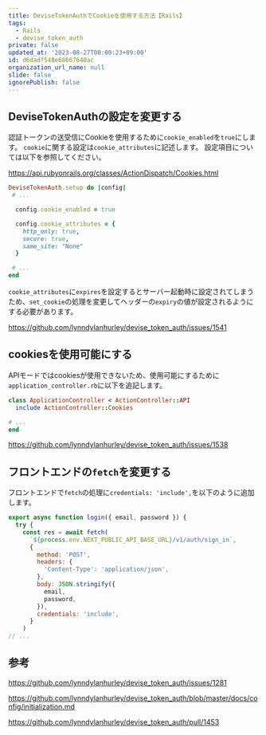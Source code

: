 ```yaml
---
title: DeviseTokenAuthでCookieを使用する方法【Rails】
tags:
  - Rails
  - devise_token_auth
private: false
updated_at: '2023-08-27T00:00:23+09:00'
id: d6dadf548e68667640ac
organization_url_name: null
slide: false
ignorePublish: false
---
```


## DeviseTokenAuthの設定を変更する

認証トークンの送受信にCookieを使用するために`cookie_enabled`を`true`にします。
`cookie`に関する設定は`cookie_attributes`に記述します。
設定項目については以下を参照してください。

https://api.rubyonrails.org/classes/ActionDispatch/Cookies.html

```rb:devise_token_auth.rb
DeviseTokenAuth.setup do |config|
 # ...

  config.cookie_enabled = true

  config.cookie_attributes = {
    http_only: true,
    secure: true,
    same_site: "None"
  }

 # ...
end
```

`cookie_attributes`に`expires`を設定するとサーバー起動時に設定されてしまうため、`set_cookie`の処理を変更してヘッダーの`expiry`の値が設定されるようにする必要があります。

https://github.com/lynndylanhurley/devise_token_auth/issues/1541

## cookiesを使用可能にする
APIモードではcookiesが使用できないため、使用可能にするために`application_controller.rb`に以下を追記します。


```rb:application_controller.rb
class ApplicationController < ActionController::API
  include ActionController::Cookies

# ...
end
```

https://github.com/lynndylanhurley/devise_token_auth/issues/1538

## フロントエンドの`fetch`を変更する

フロントエンドで`fetch`の処理に`credentials: 'include',`を以下のように追加します。

```js
export async function login({ email, password }) {
  try {
    const res = await fetch(
      `${process.env.NEXT_PUBLIC_API_BASE_URL}/v1/auth/sign_in`,
      {
        method: 'POST',
        headers: {
          'Content-Type': 'application/json',
        },
        body: JSON.stringify({
          email,
          password,
        }),
        credentials: 'include',
      }
    )
// ...

```

## 参考

https://github.com/lynndylanhurley/devise_token_auth/issues/1281

https://github.com/lynndylanhurley/devise_token_auth/blob/master/docs/config/initialization.md


https://github.com/lynndylanhurley/devise_token_auth/pull/1453
